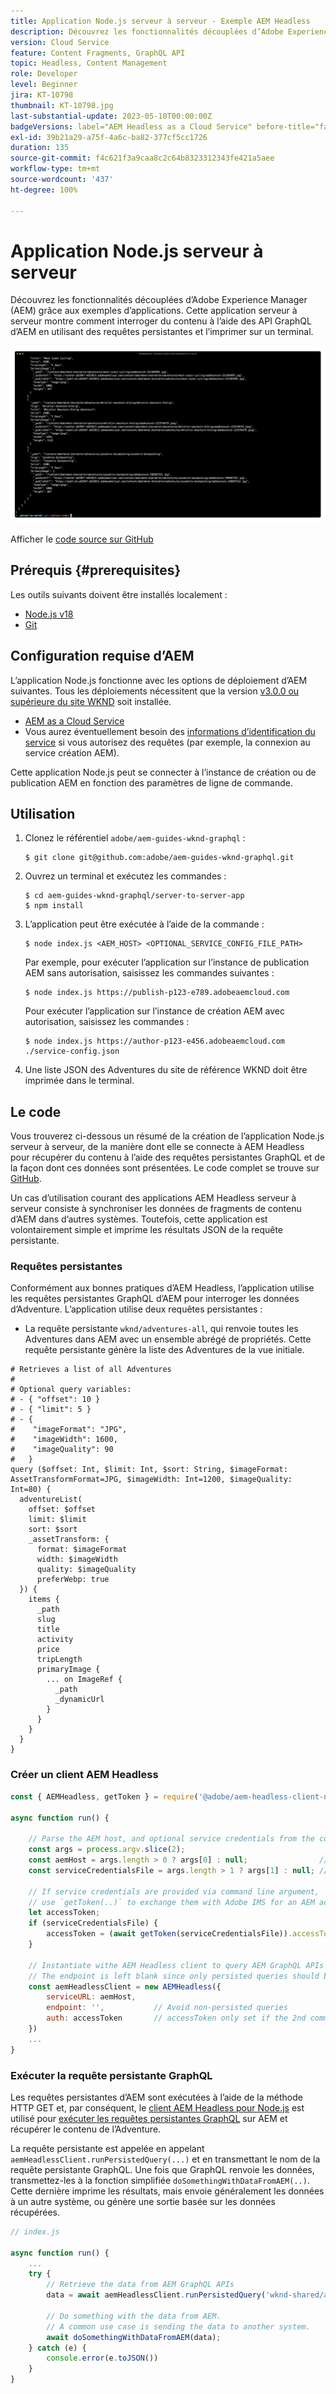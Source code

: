 ```yaml
---
title: Application Node.js serveur à serveur - Exemple AEM Headless
description: Découvrez les fonctionnalités découplées d’Adobe Experience Manager (AEM) grâce aux exemples d’applications. Cette application Node.js côté serveur montre comment interroger du contenu à l’aide des API GraphQL d’AEM et des requêtes persistantes.
version: Cloud Service
feature: Content Fragments, GraphQL API
topic: Headless, Content Management
role: Developer
level: Beginner
jira: KT-10798
thumbnail: KT-10798.jpg
last-substantial-update: 2023-05-10T00:00:00Z
badgeVersions: label="AEM Headless as a Cloud Service" before-title="false"
exl-id: 39b21a29-a75f-4a6c-ba82-377cf5cc1726
duration: 135
source-git-commit: f4c621f3a9caa8c2c64b8323312343fe421a5aee
workflow-type: tm+mt
source-wordcount: '437'
ht-degree: 100%

---
```


# Application Node.js serveur à serveur

Découvrez les fonctionnalités découplées d’Adobe Experience Manager (AEM) grâce aux exemples d’applications. Cette application serveur à serveur montre comment interroger du contenu à l’aide des API GraphQL d’AEM en utilisant des requêtes persistantes et l’imprimer sur un terminal.

![Application Node.js serveur à serveur avec AEM Headless.](./assets/server-to-server-app/server-to-server-app.png)

Afficher le [code source sur GitHub](https://github.com/adobe/aem-guides-wknd-graphql/tree/main/server-to-server)

## Prérequis {#prerequisites}

Les outils suivants doivent être installés localement :

+ [Node.js v18](https://nodejs.org/fr)
+ [Git](https://git-scm.com/)

## Configuration requise d’AEM

L’application Node.js fonctionne avec les options de déploiement d’AEM suivantes. Tous les déploiements nécessitent que la version [v3.0.0 ou supérieure du site WKND](https://github.com/adobe/aem-guides-wknd/releases/latest) soit installée.

+ [AEM as a Cloud Service](https://experienceleague.adobe.com/docs/experience-manager-cloud-service/content/implementing/deploying/overview.html?lang=fr)
+ Vous aurez éventuellement besoin des [informations d’identification du service](https://experienceleague.adobe.com/docs/experience-manager-cloud-service/content/implementing/developing/generating-access-tokens-for-server-side-apis.html?lang=fr) si vous autorisez des requêtes (par exemple, la connexion au service création AEM).

Cette application Node.js peut se connecter à l’instance de création ou de publication AEM en fonction des paramètres de ligne de commande.

## Utilisation

1. Clonez le référentiel `adobe/aem-guides-wknd-graphql` :

   ```shell
   $ git clone git@github.com:adobe/aem-guides-wknd-graphql.git
   ```

1. Ouvrez un terminal et exécutez les commandes :

   ```shell
   $ cd aem-guides-wknd-graphql/server-to-server-app
   $ npm install
   ```

1. L’application peut être exécutée à l’aide de la commande :

   ```
   $ node index.js <AEM_HOST> <OPTIONAL_SERVICE_CONFIG_FILE_PATH>
   ```

   Par exemple, pour exécuter l’application sur l’instance de publication AEM sans autorisation, saisissez les commandes suivantes :

   ```shell
   $ node index.js https://publish-p123-e789.adobeaemcloud.com
   ```

   Pour exécuter l’application sur l’instance de création AEM avec autorisation, saisissez les commandes :

   ```shell
   $ node index.js https://author-p123-e456.adobeaemcloud.com ./service-config.json
   ```

1. Une liste JSON des Adventures du site de référence WKND doit être imprimée dans le terminal.

## Le code

Vous trouverez ci-dessous un résumé de la création de l’application Node.js serveur à serveur, de la manière dont elle se connecte à AEM Headless pour récupérer du contenu à l’aide des requêtes persistantes GraphQL et de la façon dont ces données sont présentées. Le code complet se trouve sur [GitHub](https://github.com/adobe/aem-guides-wknd-graphql/tree/main/server-to-server).

Un cas d’utilisation courant des applications AEM Headless serveur à serveur consiste à synchroniser les données de fragments de contenu d’AEM dans d’autres systèmes. Toutefois, cette application est volontairement simple et imprime les résultats JSON de la requête persistante.

### Requêtes persistantes

Conformément aux bonnes pratiques d’AEM Headless, l’application utilise les requêtes persistantes GraphQL d’AEM pour interroger les données d’Adventure. L’application utilise deux requêtes persistantes :

+ La requête persistante `wknd/adventures-all`, qui renvoie toutes les Adventures dans AEM avec un ensemble abrégé de propriétés. Cette requête persistante génère la liste des Adventures de la vue initiale.

```
# Retrieves a list of all Adventures
#
# Optional query variables:
# - { "offset": 10 }
# - { "limit": 5 }
# - { 
#    "imageFormat": "JPG",
#    "imageWidth": 1600,
#    "imageQuality": 90 
#   }
query ($offset: Int, $limit: Int, $sort: String, $imageFormat: AssetTransformFormat=JPG, $imageWidth: Int=1200, $imageQuality: Int=80) {
  adventureList(
    offset: $offset
    limit: $limit
    sort: $sort
    _assetTransform: {
      format: $imageFormat
      width: $imageWidth
      quality: $imageQuality
      preferWebp: true
  }) {
    items {
      _path
      slug
      title
      activity
      price
      tripLength
      primaryImage {
        ... on ImageRef {
          _path
          _dynamicUrl
        }
      }
    }
  }
}
```

### Créer un client AEM Headless

```javascript
const { AEMHeadless, getToken } = require('@adobe/aem-headless-client-nodejs');

async function run() { 

    // Parse the AEM host, and optional service credentials from the command line arguments
    const args = process.argv.slice(2);
    const aemHost = args.length > 0 ? args[0] : null;                // Example: https://author-p123-e456.adobeaemcloud.com
    const serviceCredentialsFile = args.length > 1 ? args[1] : null; // Example: ./service-config.json

    // If service credentials are provided via command line argument,
    // use `getToken(..)` to exchange them with Adobe IMS for an AEM access token 
    let accessToken;
    if (serviceCredentialsFile) {
        accessToken = (await getToken(serviceCredentialsFile)).accessToken;
    }

    // Instantiate withe AEM Headless client to query AEM GraphQL APIs
    // The endpoint is left blank since only persisted queries should be used to query AEM's GraphQL APIs
    const aemHeadlessClient = new AEMHeadless({
        serviceURL: aemHost,
        endpoint: '',           // Avoid non-persisted queries
        auth: accessToken       // accessToken only set if the 2nd command line parameter is set
    })
    ...
}
```


### Exécuter la requête persistante GraphQL

Les requêtes persistantes d’AEM sont exécutées à l’aide de la méthode HTTP GET et, par conséquent, le [client AEM Headless pour Node.js](https://github.com/adobe/aem-headless-client-nodejs) est utilisé pour [exécuter les requêtes persistantes GraphQL](https://github.com/adobe/aem-headless-client-nodejs#within-asyncawait) sur AEM et récupérer le contenu de l’Adventure.

La requête persistante est appelée en appelant `aemHeadlessClient.runPersistedQuery(...)` et en transmettant le nom de la requête persistante GraphQL. Une fois que GraphQL renvoie les données, transmettez-les à la fonction simplifiée `doSomethingWithDataFromAEM(..)`. Cette dernière imprime les résultats, mais envoie généralement les données à un autre système, ou génère une sortie basée sur les données récupérées.

```js
// index.js

async function run() { 
    ...
    try {
        // Retrieve the data from AEM GraphQL APIs
        data = await aemHeadlessClient.runPersistedQuery('wknd-shared/adventures-all')
        
        // Do something with the data from AEM. 
        // A common use case is sending the data to another system.
        await doSomethingWithDataFromAEM(data);
    } catch (e) {
        console.error(e.toJSON())
    }
}
```
